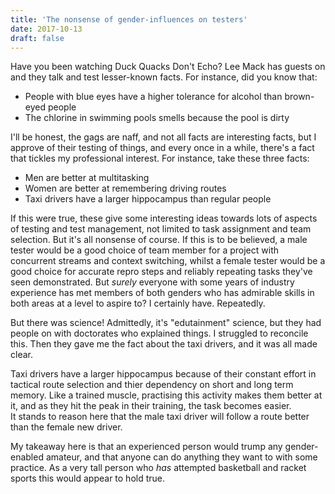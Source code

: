 ```yaml
---
title: 'The nonsense of gender-influences on testers'
date: 2017-10-13
draft: false
---
```


Have you been watching Duck Quacks Don't Echo? Lee Mack has guests on and they talk and test lesser-known facts. For instance, did you know that:  

*   People with blue eyes have a higher tolerance for alcohol than brown-eyed people
*   The chlorine in swimming pools smells because the pool is dirty

I'll be honest, the gags are naff, and not all facts are interesting facts, but I approve of their testing of things, and every once in a while, there's a fact that tickles my professional interest. For instance, take these three facts:  

*   Men are better at multitasking
*   Women are better at remembering driving routes
*   Taxi drivers have a larger hippocampus than regular people

If this were true, these give some interesting ideas towards lots of aspects of testing and test management, not limited to task assignment and team selection. But it's all nonsense of course. If this is to be believed, a male tester would be a good choice of team member for a project with concurrent streams and context switching, whilst a female tester would be a good choice for accurate repro steps and reliably repeating tasks they've seen demonstrated. But _surely_ everyone with some years of industry experience has met members of both genders who has admirable skills in both areas at a level to aspire to? I certainly have. Repeatedly.  
  
But there was science! Admittedly, it's "edutainment" science, but they had people on with doctorates who explained things. I struggled to reconcile this. Then they gave me the fact about the taxi drivers, and it was all made clear.  
  
Taxi drivers have a larger hippocampus because of their constant effort in tactical route selection and thier dependency on short and long term memory. Like a trained muscle, practising this activity makes them better at it, and as they hit the peak in their training, the task becomes easier.  
It stands to reason here that the male taxi driver will follow a route better than the female new driver.  
  
My takeaway here is that an experienced person would trump any gender-enabled amateur, and that anyone can do anything they want to with some practice. As a very tall person who _has_ attempted basketball and racket sports this would appear to hold true.